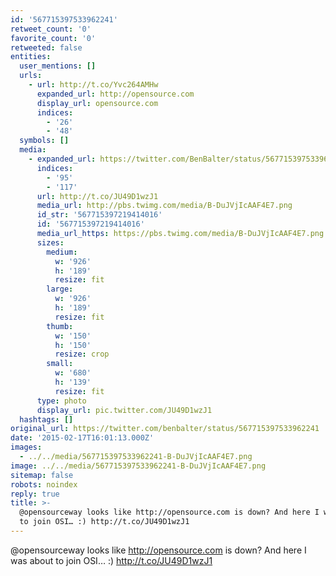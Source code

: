```yaml
---
id: '567715397533962241'
retweet_count: '0'
favorite_count: '0'
retweeted: false
entities:
  user_mentions: []
  urls:
    - url: http://t.co/Yvc264AMHw
      expanded_url: http://opensource.com
      display_url: opensource.com
      indices:
        - '26'
        - '48'
  symbols: []
  media:
    - expanded_url: https://twitter.com/BenBalter/status/567715397533962241/photo/1
      indices:
        - '95'
        - '117'
      url: http://t.co/JU49D1wzJ1
      media_url: http://pbs.twimg.com/media/B-DuJVjIcAAF4E7.png
      id_str: '567715397219414016'
      id: '567715397219414016'
      media_url_https: https://pbs.twimg.com/media/B-DuJVjIcAAF4E7.png
      sizes:
        medium:
          w: '926'
          h: '189'
          resize: fit
        large:
          w: '926'
          h: '189'
          resize: fit
        thumb:
          w: '150'
          h: '150'
          resize: crop
        small:
          w: '680'
          h: '139'
          resize: fit
      type: photo
      display_url: pic.twitter.com/JU49D1wzJ1
  hashtags: []
original_url: https://twitter.com/benbalter/status/567715397533962241
date: '2015-02-17T16:01:13.000Z'
images:
  - ../../media/567715397533962241-B-DuJVjIcAAF4E7.png
image: ../../media/567715397533962241-B-DuJVjIcAAF4E7.png
sitemap: false
robots: noindex
reply: true
title: >-
  @opensourceway looks like http://opensource.com is down? And here I was about
  to join OSI… :) http://t.co/JU49D1wzJ1
---
```


@opensourceway looks like http://opensource.com is down? And here I was about to join OSI… :) http://t.co/JU49D1wzJ1